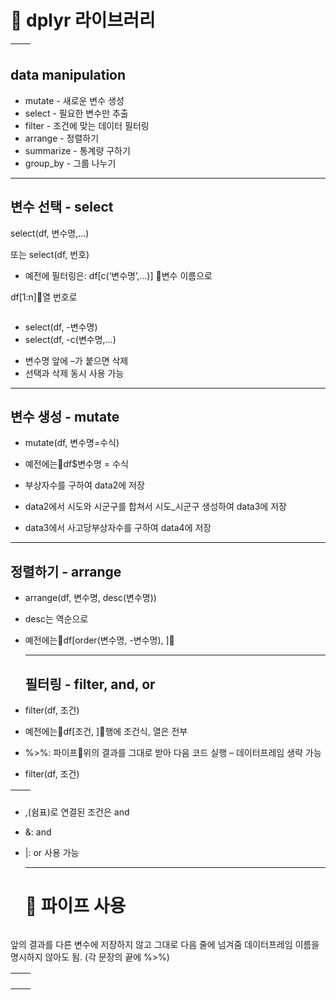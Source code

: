 <h1 id="📌-dplyr-라이브러리">📌 dplyr 라이브러리</h1>
<table>
<thead>
<tr>
<th><img alt="" src="https://velog.velcdn.com/images/mi_nini/post/d357b001-6694-42a4-9ef3-a9b1e1c5f6d4/image.png" /></th>
<th><img alt="" src="https://velog.velcdn.com/images/mi_nini/post/b9a501f9-abe0-4714-a973-d5e4fa9c9729/image.png" /></th>
</tr>
</thead>
</table>
<h2 id="data-manipulation">data manipulation</h2>
<ul>
<li>mutate - 새로운 변수 생성</li>
<li>select - 필요한 변수만 추출</li>
<li>filter - 조건에 맞는 데이터 필터링</li>
<li>arrange - 정렬하기</li>
<li>summarize - 통계량 구하기</li>
<li>group_by - 그룹 나누기</li>
</ul>
<hr />
<h2 id="변수-선택---select">변수 선택 - select</h2>
<p>select(df, 변수명,…)</p>
<p>또는 select(df, 번호)</p>
<ul>
<li>예전에 필터링은:
df[c(‘변수명’,…)] 변수 이름으로</li>
</ul>
<p>df[1:n]열 번호로</p>
<p><img alt="" src="https://velog.velcdn.com/images/mi_nini/post/4c6295dd-c48a-4585-8149-e5894bc5032b/image.png" /></p>
<ul>
<li>select(df, -변수명)</li>
<li>select(df, -c(변수명,…)
<img alt="" src="https://velog.velcdn.com/images/mi_nini/post/74e25d35-b191-4bad-82c3-c3353ffc753f/image.png" /></li>
</ul>
<ul>
<li>변수명 앞에 –가 붙으면 삭제</li>
<li>선택과 삭제 동시 사용 가능</li>
</ul>
<hr />
<h2 id="변수-생성---mutate">변수 생성 - mutate</h2>
<ul>
<li><p>mutate(df, 변수명=수식)</p>
</li>
<li><p>예전에는df$변수명 = 수식
<img alt="" src="https://velog.velcdn.com/images/mi_nini/post/99d950a9-33ec-4422-b85d-03578c566abe/image.png" /></p>
</li>
<li><p>부상자수를 구하여 data2에 저장</p>
</li>
<li><p>data2에서 시도와 시군구를 합쳐서 시도_시군구 생성하여 data3에 저장</p>
</li>
<li><p>data3에서 사고당부상자수를 구하여 data4에 저장</p>
</li>
</ul>
<hr />
<h2 id="정렬하기---arrange">정렬하기 - arrange</h2>
<ul>
<li><p>arrange(df, 변수명, desc(변수명))
<img alt="" src="https://velog.velcdn.com/images/mi_nini/post/dfd4a818-ebb0-4a20-8abf-989e37f5b7a2/image.png" /></p>
</li>
<li><p>desc는 역순으로</p>
</li>
<li><p>예전에는df[order(변수명, -변수명), ]</p>
<hr />
<h2 id="필터링---filter-and-or">필터링 - filter, and, or</h2>
</li>
<li><p>filter(df, 조건)</p>
</li>
<li><p>예전에는df[조건, ]행에 조건식, 열은 전부</p>
</li>
<li><p>%&gt;%: 파이프위의 결과를 그대로 받아 다음 코드 실행 – 데이터프레임 생략 가능
<img alt="" src="https://velog.velcdn.com/images/mi_nini/post/21a452c2-4d34-459e-b4fa-9e00ea4db617/image.png" /></p>
</li>
</ul>
<ul>
<li>filter(df, 조건)</li>
</ul>
<table>
<thead>
<tr>
<th><img alt="" src="https://velog.velcdn.com/images/mi_nini/post/83ed2b25-fa57-4b5b-99b2-9ef6bcad800e/image.png" /></th>
<th><img alt="" src="https://velog.velcdn.com/images/mi_nini/post/a65f36e3-b0af-4550-a598-f080edfeb7ac/image.png" /></th>
</tr>
</thead>
</table>
<ul>
<li><p>,(쉼표)로 연결된 조건은 and</p>
</li>
<li><p>&amp;: and</p>
</li>
<li><p>|: or 사용 가능</p>
<hr />
<h1 id="📌-파이프-사용">📌 파이프 사용</h1>
</li>
</ul>
<p><img alt="" src="https://velog.velcdn.com/images/mi_nini/post/033d0dc6-b7a3-4c58-abff-d6b77680597e/image.png" /></p>
<p>앞의 결과를 다른 변수에 저장하지 않고 그대로 다음 줄에 넘겨줌
데이터프레임 이름을 명시하지 않아도 됨. (각 문장의 끝에 %&gt;%)</p>
<table>
<thead>
<tr>
<th><img alt="" src="https://velog.velcdn.com/images/mi_nini/post/b3bcdcde-6d00-4351-a78d-8ba70deea421/image.png" /></th>
<th><img alt="" src="https://velog.velcdn.com/images/mi_nini/post/9ed6a4d6-96d6-4373-bee6-7545a22298ea/image.png" /></th>
</tr>
</thead>
</table>
<table>
<thead>
<tr>
<th><img alt="" src="https://velog.velcdn.com/images/mi_nini/post/49e50d00-bf2d-47f8-9415-56acd4e161a7/image.png" /></th>
<th><img alt="" src="https://velog.velcdn.com/images/mi_nini/post/e0ebc871-8d84-4724-9ac0-81681226dfa8/image.png" /></th>
</tr>
</thead>
</table>